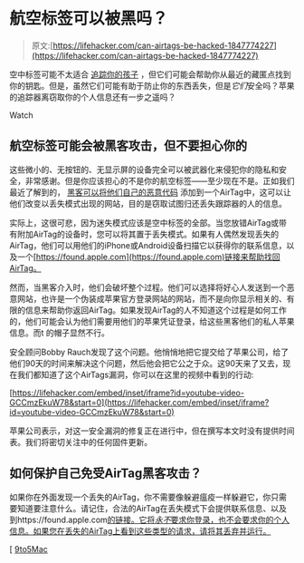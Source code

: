 # 航空标签可以被黑吗？

> 原文:[https://lifehacker.com/can-airtags-be-hacked-1847774227](https://lifehacker.com/can-airtags-be-hacked-1847774227)

空中标签可能不太适合 [追踪你的孩子](https://lifehacker.com/should-you-use-apple-airtags-to-keep-track-of-your-kids-1847752273) ，但它们可能会帮助你从最近的藏匿点找到你的钥匙。但是，虽然它们可能有助于防止你的东西丢失，但是*它们*安全吗？苹果的追踪器离窃取你的个人信息还有一步之遥吗？

Watch

## 航空标签可能会被黑客攻击，但不要担心你的

这些微小的、无按钮的、无显示屏的设备完全可以被武器化来侵犯你的隐私和安全，非常感谢。但是你应该担心的不是你的航空标签——至少现在不是。正如我们最近了解到的， [黑客可以将他们自己的恶意代码](https://9to5mac.com/2021/09/29/airtags-can-be-weaponized/) 添加到一个AirTag中，这可以让他们改变以丢失模式出现的网站，目的是窃取试图归还丢失跟踪器的人的信息。

实际上，这很可悲，因为迷失模式应该是空中标签的全部。当您放错AirTag或带有附加AirTag的设备时，您可以将其置于丢失模式。如果有人偶然发现丢失的AirTag，他们可以用他们的iPhone或Android设备扫描它以获得你的联系信息，以及一个[https://found.apple.com](https://found.apple.com)链接来帮助找回AirTag。

然而，当黑客介入时，他们会破坏整个过程。他们可以选择将好心人发送到一个恶意网站，也许是一个伪装成苹果官方登录网站的网站，而不是向你显示相关的、有限的信息来帮助你返回AirTag。如果发现AirTag的人不知道这个过程是如何工作的，他们可能会认为他们需要用他们的苹果凭证登录，给这些黑客他们的私人苹果信息。而t 的帽子显然不行。

安全顾问Bobby Rauch发现了这个问题。他悄悄地把它提交给了苹果公司，给了他们90天的时间来解决这个问题，然后他会把它公之于众。这90天来了又去，现在我们都知道了这个AirTags漏洞，你可以在这里的视频中看到的行动:

 [https://lifehacker.com/embed/inset/iframe?id=youtube-video-GCCmzEkuW78&start=0](https://lifehacker.com/embed/inset/iframe?id=youtube-video-GCCmzEkuW78&start=0) 

苹果公司表示，对这一安全漏洞的修复正在进行中，但在撰写本文时没有提供时间表。我们将密切关注中的任何固件更新。

## 如何保护自己免受AirTag黑客攻击？

如果你在外面发现一个丢失的AirTag，你不需要像躲避瘟疫一样躲避它，你只需要知道要注意什么。请记住，合法的AirTag在丢失模式下会提供联系信息、以及到https://found.apple.com[的链接。它将*永不*要求你登录，也不会要求你的个人信息。如果您在丢失的AirTag上看到这些类型的请求，请将其丢弃并运行。](https://found.apple.com/)

[ [9to5Mac](https://9to5mac.com/2021/09/29/airtags-can-be-weaponized/)